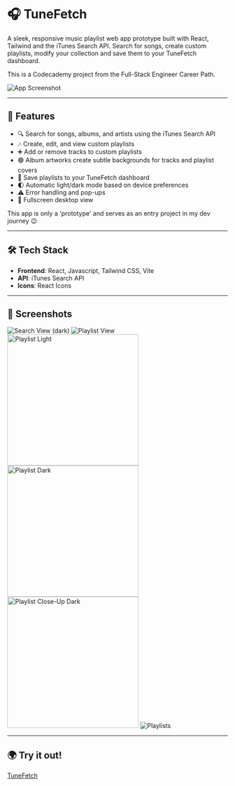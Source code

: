 # 🎧 TuneFetch

A sleek, responsive music playlist web app prototype built with React, Tailwind and the iTunes Search API. Search for songs, create custom playlists, modify your collection and save them to your TuneFetch dashboard.

This is a Codecademy project from the Full-Stack Engineer Career Path.

![App Screenshot](./public/screenshots/fullViewLight.png) 

---

## 🚀 Features

- 🔍 Search for songs, albums, and artists using the iTunes Search API
- 🎶 Create, edit, and view custom playlists
- ➕ Add or remove tracks to custom playlists
- 🟣 Album artworks create subtle backgrounds for tracks and playlist covers
- 💾 Save playlists to your TuneFetch dashboard
- 🌓 Automatic light/dark mode based on device preferences
- ⚠️ Error handling and pop-ups
- 📱 Fullscreen desktop view

This app is only a 'prototype' and serves as an entry project in my dev journey 😉

---

## 🛠 Tech Stack

- **Frontend**: React, Javascript, Tailwind CSS, Vite
- **API**: iTunes Search API
- **Icons**: React Icons

---

## 📸 Screenshots

![Search View (dark)](./public/screenshots/searchViewDark.png)
![Playlist View](./public/screenshots/playlistViewLight.png)
<img src="./public/screenshots/customPlaylistLight.png" alt="Playlist Light" width="300">
<img src="./public/screenshots/playlistViewDark.png" alt="Playlist Dark" width="300">
<img src="./public//screenshots/playlistDark.png" alt="Playlist Close-Up Dark" width="300">
![Playlists](./public/screenshots/playlistsLight.png)

---

## 🌍 Try it out!

[TuneFetch](https://tunefetch.netlify.app)
